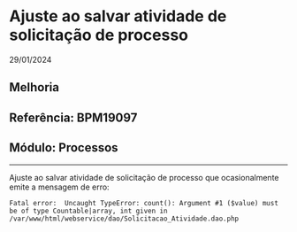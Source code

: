 # Ajuste ao salvar atividade de solicitação de processo
29/01/2024
## Melhoria
## Referência: BPM19097
## Módulo: Processos
***

Ajuste ao salvar atividade de solicitação de processo que ocasionalmente emite a mensagem de erro:

```
Fatal error:  Uncaught TypeError: count(): Argument #1 ($value) must be of type Countable|array, int given in /var/www/html/webservice/dao/Solicitacao_Atividade.dao.php
```